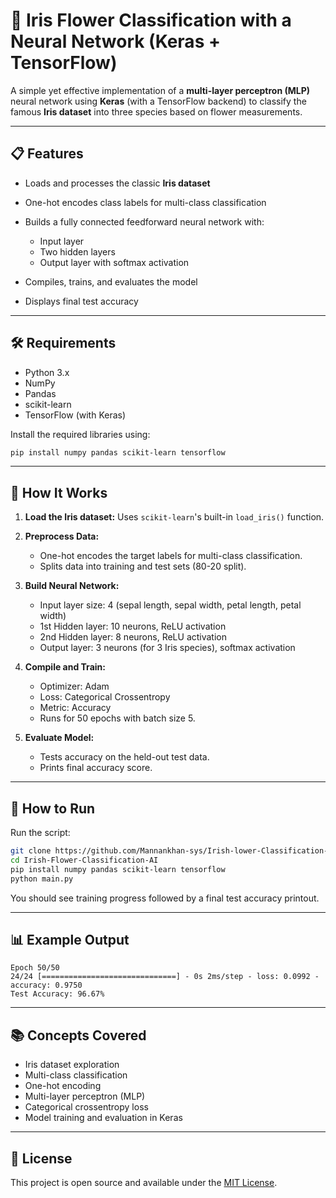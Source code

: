 # 🌸 Iris Flower Classification with a Neural Network (Keras + TensorFlow)

A simple yet effective implementation of a **multi-layer perceptron (MLP)** neural network using **Keras** (with a TensorFlow backend) to classify the famous **Iris dataset** into three species based on flower measurements.

---

## 📋 Features

* Loads and processes the classic **Iris dataset**
* One-hot encodes class labels for multi-class classification
* Builds a fully connected feedforward neural network with:

  * Input layer
  * Two hidden layers
  * Output layer with softmax activation
* Compiles, trains, and evaluates the model
* Displays final test accuracy

---

## 🛠️ Requirements

* Python 3.x
* NumPy
* Pandas
* scikit-learn
* TensorFlow (with Keras)

Install the required libraries using:

```bash
pip install numpy pandas scikit-learn tensorflow
```

---

## 📌 How It Works

1. **Load the Iris dataset:**
   Uses `scikit-learn`'s built-in `load_iris()` function.

2. **Preprocess Data:**

   * One-hot encodes the target labels for multi-class classification.
   * Splits data into training and test sets (80-20 split).

3. **Build Neural Network:**

   * Input layer size: 4 (sepal length, sepal width, petal length, petal width)
   * 1st Hidden layer: 10 neurons, ReLU activation
   * 2nd Hidden layer: 8 neurons, ReLU activation
   * Output layer: 3 neurons (for 3 Iris species), softmax activation

4. **Compile and Train:**

   * Optimizer: Adam
   * Loss: Categorical Crossentropy
   * Metric: Accuracy
   * Runs for 50 epochs with batch size 5.

5. **Evaluate Model:**

   * Tests accuracy on the held-out test data.
   * Prints final accuracy score.

---

## 🚀 How to Run
  Run the script:

```bash
git clone https://github.com/Mannankhan-sys/Irish-lower-Classification-AI.git
cd Irish-Flower-Classification-AI
pip install numpy pandas scikit-learn tensorflow
python main.py
```

You should see training progress followed by a final test accuracy printout.

---

## 📊 Example Output

```text
Epoch 50/50
24/24 [==============================] - 0s 2ms/step - loss: 0.0992 - accuracy: 0.9750
Test Accuracy: 96.67%
```

---

## 📚 Concepts Covered

* Iris dataset exploration
* Multi-class classification
* One-hot encoding
* Multi-layer perceptron (MLP)
* Categorical crossentropy loss
* Model training and evaluation in Keras

---

## 📄 License

This project is open source and available under the [MIT License](LICENSE).
